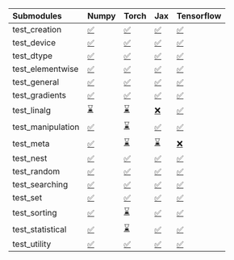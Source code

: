 | Submodules        | Numpy                                                                                                                           | Torch                                                                                                                           | Jax                                                                                                                             | Tensorflow                                                                                                                      |
|:------------------|:--------------------------------------------------------------------------------------------------------------------------------|:--------------------------------------------------------------------------------------------------------------------------------|:--------------------------------------------------------------------------------------------------------------------------------|:--------------------------------------------------------------------------------------------------------------------------------|
| test_creation     | <a href="https://github.com/unifyai/ivy/runs/7824373514?check_suite_focus=true" rel="noopener noreferrer" target="_blank">✅</a> | <a href="https://github.com/unifyai/ivy/runs/7824373736?check_suite_focus=true" rel="noopener noreferrer" target="_blank">✅</a> | <a href="https://github.com/unifyai/ivy/runs/7824374444?check_suite_focus=true" rel="noopener noreferrer" target="_blank">✅</a> | <a href="https://github.com/unifyai/ivy/runs/7824374772?check_suite_focus=true" rel="noopener noreferrer" target="_blank">✅</a> |
| test_device       | <a href="https://github.com/unifyai/ivy/runs/7824373529?check_suite_focus=true" rel="noopener noreferrer" target="_blank">✅</a> | <a href="https://github.com/unifyai/ivy/runs/7824373753?check_suite_focus=true" rel="noopener noreferrer" target="_blank">✅</a> | <a href="https://github.com/unifyai/ivy/runs/7824374469?check_suite_focus=true" rel="noopener noreferrer" target="_blank">✅</a> | <a href="https://github.com/unifyai/ivy/runs/7824374796?check_suite_focus=true" rel="noopener noreferrer" target="_blank">✅</a> |
| test_dtype        | <a href="https://github.com/unifyai/ivy/runs/7824373549?check_suite_focus=true" rel="noopener noreferrer" target="_blank">✅</a> | <a href="https://github.com/unifyai/ivy/runs/7824373776?check_suite_focus=true" rel="noopener noreferrer" target="_blank">✅</a> | <a href="https://github.com/unifyai/ivy/runs/7824374481?check_suite_focus=true" rel="noopener noreferrer" target="_blank">✅</a> | <a href="https://github.com/unifyai/ivy/runs/7824374819?check_suite_focus=true" rel="noopener noreferrer" target="_blank">✅</a> |
| test_elementwise  | <a href="https://github.com/unifyai/ivy/runs/7824373570?check_suite_focus=true" rel="noopener noreferrer" target="_blank">✅</a> | <a href="https://github.com/unifyai/ivy/runs/7824373796?check_suite_focus=true" rel="noopener noreferrer" target="_blank">✅</a> | <a href="https://github.com/unifyai/ivy/runs/7824374497?check_suite_focus=true" rel="noopener noreferrer" target="_blank">✅</a> | <a href="https://github.com/unifyai/ivy/runs/7824374845?check_suite_focus=true" rel="noopener noreferrer" target="_blank">✅</a> |
| test_general      | <a href="https://github.com/unifyai/ivy/runs/7824373582?check_suite_focus=true" rel="noopener noreferrer" target="_blank">✅</a> | <a href="https://github.com/unifyai/ivy/runs/7824373812?check_suite_focus=true" rel="noopener noreferrer" target="_blank">✅</a> | <a href="https://github.com/unifyai/ivy/runs/7824374516?check_suite_focus=true" rel="noopener noreferrer" target="_blank">✅</a> | <a href="https://github.com/unifyai/ivy/runs/7824374855?check_suite_focus=true" rel="noopener noreferrer" target="_blank">✅</a> |
| test_gradients    | <a href="https://github.com/unifyai/ivy/runs/7824373597?check_suite_focus=true" rel="noopener noreferrer" target="_blank">✅</a> | <a href="https://github.com/unifyai/ivy/runs/7824373829?check_suite_focus=true" rel="noopener noreferrer" target="_blank">✅</a> | <a href="https://github.com/unifyai/ivy/runs/7824374536?check_suite_focus=true" rel="noopener noreferrer" target="_blank">✅</a> | <a href="https://github.com/unifyai/ivy/runs/7824374881?check_suite_focus=true" rel="noopener noreferrer" target="_blank">✅</a> |
| test_linalg       | <a href="https://github.com/unifyai/ivy/runs/7824373615?check_suite_focus=true" rel="noopener noreferrer" target="_blank">⌛</a> | <a href="https://github.com/unifyai/ivy/runs/7824373854?check_suite_focus=true" rel="noopener noreferrer" target="_blank">⌛</a> | <a href="https://github.com/unifyai/ivy/runs/7824374554?check_suite_focus=true" rel="noopener noreferrer" target="_blank">❌</a> | <a href="https://github.com/unifyai/ivy/runs/7824374914?check_suite_focus=true" rel="noopener noreferrer" target="_blank">✅</a> |
| test_manipulation | <a href="https://github.com/unifyai/ivy/runs/7824373627?check_suite_focus=true" rel="noopener noreferrer" target="_blank">✅</a> | <a href="https://github.com/unifyai/ivy/runs/7824373875?check_suite_focus=true" rel="noopener noreferrer" target="_blank">⌛</a> | <a href="https://github.com/unifyai/ivy/runs/7824374577?check_suite_focus=true" rel="noopener noreferrer" target="_blank">✅</a> | <a href="https://github.com/unifyai/ivy/runs/7824374928?check_suite_focus=true" rel="noopener noreferrer" target="_blank">✅</a> |
| test_meta         | <a href="https://github.com/unifyai/ivy/runs/7824373644?check_suite_focus=true" rel="noopener noreferrer" target="_blank">✅</a> | <a href="https://github.com/unifyai/ivy/runs/7824373904?check_suite_focus=true" rel="noopener noreferrer" target="_blank">⌛</a> | <a href="https://github.com/unifyai/ivy/runs/7824374603?check_suite_focus=true" rel="noopener noreferrer" target="_blank">⌛</a> | <a href="https://github.com/unifyai/ivy/runs/7824374956?check_suite_focus=true" rel="noopener noreferrer" target="_blank">❌</a> |
| test_nest         | <a href="https://github.com/unifyai/ivy/runs/7824373649?check_suite_focus=true" rel="noopener noreferrer" target="_blank">✅</a> | <a href="https://github.com/unifyai/ivy/runs/7824373944?check_suite_focus=true" rel="noopener noreferrer" target="_blank">✅</a> | <a href="https://github.com/unifyai/ivy/runs/7824374623?check_suite_focus=true" rel="noopener noreferrer" target="_blank">✅</a> | <a href="https://github.com/unifyai/ivy/runs/7824374977?check_suite_focus=true" rel="noopener noreferrer" target="_blank">✅</a> |
| test_random       | <a href="https://github.com/unifyai/ivy/runs/7824373658?check_suite_focus=true" rel="noopener noreferrer" target="_blank">✅</a> | <a href="https://github.com/unifyai/ivy/runs/7824374017?check_suite_focus=true" rel="noopener noreferrer" target="_blank">✅</a> | <a href="https://github.com/unifyai/ivy/runs/7824374640?check_suite_focus=true" rel="noopener noreferrer" target="_blank">✅</a> | <a href="https://github.com/unifyai/ivy/runs/7824374995?check_suite_focus=true" rel="noopener noreferrer" target="_blank">✅</a> |
| test_searching    | <a href="https://github.com/unifyai/ivy/runs/7824373669?check_suite_focus=true" rel="noopener noreferrer" target="_blank">✅</a> | <a href="https://github.com/unifyai/ivy/runs/7824374096?check_suite_focus=true" rel="noopener noreferrer" target="_blank">✅</a> | <a href="https://github.com/unifyai/ivy/runs/7824374664?check_suite_focus=true" rel="noopener noreferrer" target="_blank">✅</a> | <a href="https://github.com/unifyai/ivy/runs/7824375028?check_suite_focus=true" rel="noopener noreferrer" target="_blank">✅</a> |
| test_set          | <a href="https://github.com/unifyai/ivy/runs/7824373682?check_suite_focus=true" rel="noopener noreferrer" target="_blank">✅</a> | <a href="https://github.com/unifyai/ivy/runs/7824374177?check_suite_focus=true" rel="noopener noreferrer" target="_blank">✅</a> | <a href="https://github.com/unifyai/ivy/runs/7824374685?check_suite_focus=true" rel="noopener noreferrer" target="_blank">✅</a> | <a href="https://github.com/unifyai/ivy/runs/7824375043?check_suite_focus=true" rel="noopener noreferrer" target="_blank">✅</a> |
| test_sorting      | <a href="https://github.com/unifyai/ivy/runs/7824373689?check_suite_focus=true" rel="noopener noreferrer" target="_blank">✅</a> | <a href="https://github.com/unifyai/ivy/runs/7824374272?check_suite_focus=true" rel="noopener noreferrer" target="_blank">⌛</a> | <a href="https://github.com/unifyai/ivy/runs/7824374701?check_suite_focus=true" rel="noopener noreferrer" target="_blank">✅</a> | <a href="https://github.com/unifyai/ivy/runs/7824375056?check_suite_focus=true" rel="noopener noreferrer" target="_blank">✅</a> |
| test_statistical  | <a href="https://github.com/unifyai/ivy/runs/7824373703?check_suite_focus=true" rel="noopener noreferrer" target="_blank">✅</a> | <a href="https://github.com/unifyai/ivy/runs/7824374354?check_suite_focus=true" rel="noopener noreferrer" target="_blank">⌛</a> | <a href="https://github.com/unifyai/ivy/runs/7824374726?check_suite_focus=true" rel="noopener noreferrer" target="_blank">✅</a> | <a href="https://github.com/unifyai/ivy/runs/7824375069?check_suite_focus=true" rel="noopener noreferrer" target="_blank">✅</a> |
| test_utility      | <a href="https://github.com/unifyai/ivy/runs/7824373721?check_suite_focus=true" rel="noopener noreferrer" target="_blank">✅</a> | <a href="https://github.com/unifyai/ivy/runs/7824374415?check_suite_focus=true" rel="noopener noreferrer" target="_blank">✅</a> | <a href="https://github.com/unifyai/ivy/runs/7824374746?check_suite_focus=true" rel="noopener noreferrer" target="_blank">✅</a> | <a href="https://github.com/unifyai/ivy/runs/7824375080?check_suite_focus=true" rel="noopener noreferrer" target="_blank">✅</a> |